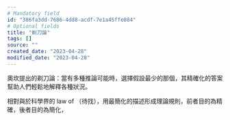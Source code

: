 ```yaml
---
# Mandatory field
id: "386fa3dd-7686-4dd8-acdf-7e1a45ffe084"
# Optional fields
title: "剃刀論"
tags: []
source: ""
created_date: "2023-04-28"
modified_date: "2023-04-28"
---
```

奧坎提出的剃刀論：當有多種推論可能時，選擇假設最少的那個，其精確化的答案幫助人們輕鬆地解釋各種狀況。

相對與於科學界的 law of （待找），用最簡化的描述形成理論規則，前者目的為精確，後者目的為簡化，